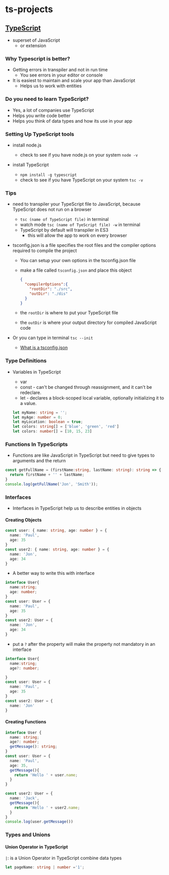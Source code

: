 # ts-projects

## [TypeScript](https://www.typescriptlang.org/docs/)

- superset of JavaScript
  - or extension

### Why Typescript is better?

- Getting errors in transpiler and not in run time
  - You see errors in your editor or console
- It is easiest to maintain and scale your app than JavaScript
  - Helps us to work with entities

### Do you need to learn TypeScript?
  
- Yes, a lot of companies use TypeScript
- Helps you write code better
- Helps you think of data types and how its use in your app

### Setting Up TypeScript tools

- install node.js
  - check to see if you have node.js on your system `node -v`

- install TypeScript
  - `npm install -g typescript`
  - check to see if you have TypeScript on your system `tsc -v`

### Tips

- need to transpiler your TypeScript file to JavaScript, because TypeScript does not run on a browser
  - `tsc (name of TypeScript file)` in terminal
  - watch mode `tsc (name of TyeScript file) -w` in terminal
  - TypeScript by default will transpiler in ES3
    - this will allow the app to work on every browser

- tsconfig.json is a file specifies the root files and the compiler options required to compile the project
  - You can setup your own options in the tsconfig.json file
  - make a file called `tsconfig.json` and place this object

    ```json
    {
      "compilerOptions":{
        "rootDir": "./src",
        "outDir": "./dis"
      } 
    }
    ```

  - the `rootDir` is where to put your TypeScript file
  - the `outDir` is where your output directory for compiled JavaScript code

- Or you can type in terminal `tsc --init`
  - [What is a tsconfig.json](https://www.typescriptlang.org/docs/handbook/tsconfig-json.html)

### Type Definitions

- Variables in TypeScript
  - var
  - const - can't be changed through reassignment, and it can't be redeclare.
  - let - declares a block-scoped local variable, optionally initializing it to a value.

  ```typescript
  let myName: string = '';
  let myAge: number = 0;
  let myLocation: boolean = true;
  let colors: string[] = ['blue', 'green', 'red']
  let colors: number[] = [10, 15, 23]
  ```

### Functions In TypeScripts

- Functions are like JavaScript in TypeScript but need to give types to arguments and the return

```typescript
const getFullName = (firstName:string, lastName: string): string => {
  return firstName + '' + lastName;
}
console.log(getFullName('Jon', 'Smith'));

```

### Interfaces

- Interfaces in TypeScript help us to describe entities in objects

#### Creating Objects

```typescript
const user: { name: string, age: number } = {
  name: 'Paul',
  age: 35
}
const user2: { name: string, age: number } = {
  name: 'Jon',
  age: 34
}
```

- A better way to write this with interface

```typescript
interface User{
  name:string;
  age: number;
}
const user: User = {
  name: 'Paul',
  age: 35
}
const user2: User = {
  name: 'Jon',
  age: 34
}
```

- put a `?` after the property will make the property not mandatory in an interface

```typescript
interface User{
  name:string;
  age?: number;

}
const user: User = {
  name: 'Paul',
  age: 35
}
const user2: User = {
  name: 'Jon'
}
```

#### Creating Functions

```typescript
interface User {
  name: string;
  age?: number;
  getMessage(): string;
}
const user: User = {
  name: 'Paul',
  age: 35,
  getMessage(){
    return 'Hello ' + user.name;
  }
}

const user2: User = {
  name: 'Jack',
  getMessage(){
    return 'Hello ' + user2.name;
  }
}
console.log(user.getMessage())
```

### Types and Unions

#### Union Operator in TypeScript

`|`: is a Union Operator in TypeScript combine data types

```typescript
let pageName: string | number ='1';
```

